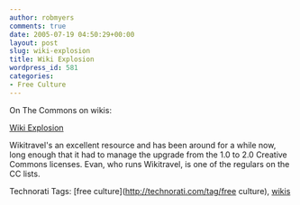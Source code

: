 ```yaml
---
author: robmyers
comments: true
date: 2005-07-19 04:50:29+00:00
layout: post
slug: wiki-explosion
title: Wiki Explosion
wordpress_id: 581
categories:
- Free Culture
---
```


  
On The Commons on wikis:  


  
[Wiki Explosion](http://onthecommons.org/node/622)  


  
Wikitravel's an excellent resource and has been around for a while now, long enough that it had to manage the upgrade from the 1.0 to 2.0 Creative Commons licenses. Evan, who runs Wikitravel, is one of the regulars on the CC lists.  


  


Technorati Tags: [free culture](http://technorati.com/tag/free culture), [wikis](http://technorati.com/tag/wikis)

  


